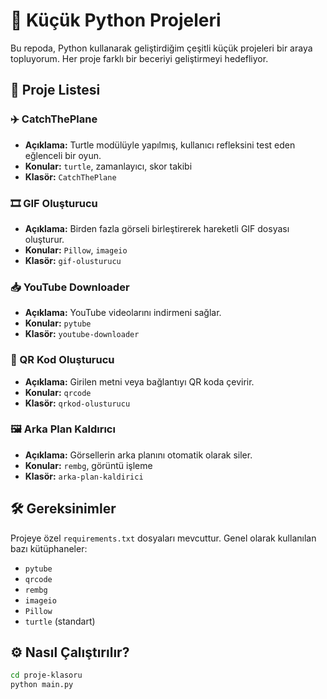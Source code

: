 # 🧪 Küçük Python Projeleri

Bu repoda, Python kullanarak geliştirdiğim çeşitli küçük projeleri bir araya topluyorum. Her proje farklı bir beceriyi geliştirmeyi hedefliyor.

## 📁 Proje Listesi

### ✈️ CatchThePlane
- **Açıklama:** Turtle modülüyle yapılmış, kullanıcı refleksini test eden eğlenceli bir oyun.
- **Konular:** `turtle`, zamanlayıcı, skor takibi
- **Klasör:** `CatchThePlane`

### 🎞️ GIF Oluşturucu
- **Açıklama:** Birden fazla görseli birleştirerek hareketli GIF dosyası oluşturur.
- **Konular:** `Pillow`, `imageio`
- **Klasör:** `gif-olusturucu`

### 📥 YouTube Downloader
- **Açıklama:** YouTube videolarını indirmeni sağlar.
- **Konular:** `pytube`
- **Klasör:** `youtube-downloader`

### 🔳 QR Kod Oluşturucu
- **Açıklama:** Girilen metni veya bağlantıyı QR koda çevirir.
- **Konular:** `qrcode`
- **Klasör:** `qrkod-olusturucu`

### 🖼️ Arka Plan Kaldırıcı
- **Açıklama:** Görsellerin arka planını otomatik olarak siler.
- **Konular:** `rembg`, görüntü işleme
- **Klasör:** `arka-plan-kaldirici`

## 🛠 Gereksinimler

Projeye özel `requirements.txt` dosyaları mevcuttur. Genel olarak kullanılan bazı kütüphaneler:

- `pytube`
- `qrcode`
- `rembg`
- `imageio`
- `Pillow`
- `turtle` (standart)

## ⚙️ Nasıl Çalıştırılır?

```bash
cd proje-klasoru
python main.py

